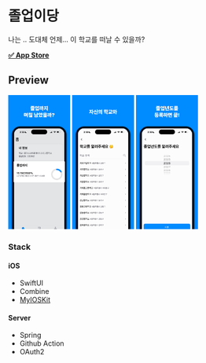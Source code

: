 # 졸업이당
나는 .. 도대체 언제... 이 학교를 떠날 수 있을까?

[**✅ App Store**](https://apps.apple.com/kr/app/%EC%A1%B8%EC%97%85%EC%9D%B4%EB%8B%B9/id6651834689?l=en-GB)

## Preview
<div>
  <img width="25%" src="./image/large_1.png"/>
  <img width="25%" src="./image/large_2.png"/>
  <img width="25%" src="./image/large_3.png"/>
</div>

### Stack
#### iOS
- SwiftUI
- Combine
- [MyIOSKit](https://github.com/hhhello0507/my-ios-kit/)

#### Server
- Spring
- Github Action
- OAuth2
